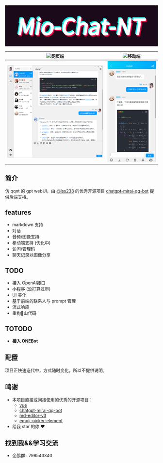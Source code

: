 ![Alt text](github/logo.gif)



| ![网页端](https://img.shields.io/badge/-网页端-E2CDBC?style=for-the-badge)                     | ![移动端](https://img.shields.io/badge/-移动端-E2CDBC?style=for-the-badge)                   | 
|------------------------------|------------------------------|
| ![image](github/web.png) | ![image](github/mobile.png) |


## 简介
仿 qqnt 的 gpt webUI，由 [@lss233](https://github.com/lss233) 的优秀开源项目 [chatgpt-mirai-qq-bot](https://github.com/lss233/chatgpt-mirai-qq-bot) 提供后端支持。

## features
- markdown 支持
- 对话
- 音频/图像支持
- 移动端支持 (优化中) 
- 访问/管理码
- 聊天记录以图像分享


## TODO
- 接入 OpenAI接口
- ~~小程序~~ (没打算过审)
- UI 美化
- 基于前端的联系人与 prompt 管理
- 流式响应
- 重构💩山代码

## TOTODO
- **接入 ONEBot**

## 配置

项目正快速迭代中，方式随时变化，所以不提供说明。

## 鸣谢
- 本项目直接或间接使用的优秀的开源项目：
  -  [vue](https://vuejs.org/)
  - [chatgpt-mirai-qq-bot
](https://github.com/lss233/chatgpt-mirai-qq-bot) 
  - [md-editor-v3](https://github.com/imzbf/md-editor-v3)
  - [emoji-picker-element](https://www.npmjs.com/package/emoji-picker-element)
- 给我 star 的你 ❤️

## 找到我&&学习交流
- 企鹅群 : 798543340 
